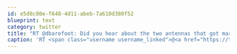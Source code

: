 ```yaml
---
id: e5d8c80e-f648-4d11-abeb-7a610d380f52
blueprint: text
category: twitter
title: "RT @dbarefoot: Did you hear about the two antennas that got married? The wedding wasn't so great, but the reception was awesome."
caption: 'RT <span class="username username_linked">@<a href="https://twitter.com/dbarefoot" title="Darren Barefoot">dbarefoot</a></span>: Did you hear about the two antennas that got married? The wedding wasn''t so great, but the reception was awesome.'
---
```

